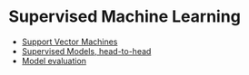 # Supervised Machine Learning

* [Support Vector Machines](svm.md)
* [Supervised Models, head-to-head](supervised-model-comparisons.md)
* [Model evaluation](evaluating-supervised-models.md)

